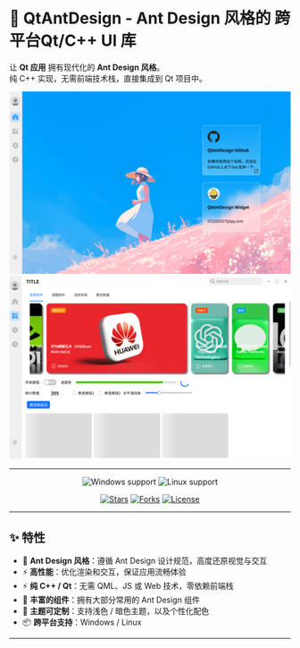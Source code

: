 # 🎨 QtAntDesign - Ant Design 风格的 跨平台Qt/C++ UI 库

让 **Qt 应用** 拥有现代化的 **Ant Design 风格**。  
纯 C++ 实现，无需前端技术栈，直接集成到 Qt 项目中。  

![screenshot1](QtAntDesign/Imgs/2de03c283bd5b510d2e3f3a7ecf7afeb.png)  
![screenshot2](QtAntDesign/Imgs/6cd14ab521ff52f17253867ba464f844.png)

---

<p align="center">
  <img src="https://img.shields.io/badge/platform-Windows-blue?logo=windows" alt="Windows support">
  <img src="https://img.shields.io/badge/platform-Linux-green?logo=linux" alt="Linux support">
</p>

<p align="center">
  <a href="https://github.com/yourname/QtAntDesign/stargazers"><img src="https://img.shields.io/github/stars/yourname/QtAntDesign?style=social" alt="Stars"></a>
  <a href="https://github.com/yourname/QtAntDesign/network/members"><img src="https://img.shields.io/github/forks/yourname/QtAntDesign?style=social" alt="Forks"></a>
  <a href="https://github.com/yourname/QtAntDesign/blob/main/LICENSE"><img src="https://img.shields.io/github/license/yourname/QtAntDesign" alt="License"></a>
</p>

---

## ✨ 特性
- 🎯 **Ant Design 风格**：遵循 Ant Design 设计规范，高度还原视觉与交互  
- ⚡ **高性能**：优化渲染和交互，保证应用流畅体验  
- ⚡ **纯 C++ / Qt**：无需 QML、JS 或 Web 技术，零依赖前端栈  
- 🧩 **丰富的组件**：拥有大部分常用的 Ant Design 组件
- 🎨 **主题可定制**：支持浅色 / 暗色主题，以及个性化配色  
- 📦 **跨平台支持**：Windows / Linux

---
